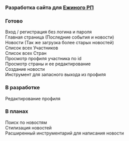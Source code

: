 ### Разработка сайта для [Ежиного РП](https://vk.com/hedgehogs_army)

### Готово
Вход / регистрация без логина и пароля  
Главная страница (Последние события и новости)  
Новости (Так же загрузка более старых новостей)  
Список всех Участников  
Список всех Стран  
Просмотр профиля участника по id  
Просмотр страны и ее редактирование  
Создание новости  
Инструмент для запасного выхода из профиля  

### В разработке
Редактирование профиля  

### В планах
Поиск по новостям  
Стилизация новостей  
Расширенный инструментарий для написания новости  
